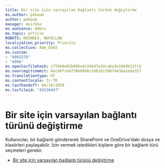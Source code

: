 ```yaml
---
title: Bir site için varsayılan bağlantı türünü değiştirme
ms.author: pebaum
author: pebaum
manager: mnirkhe
ms.audience: Admin
ms.topic: article
ROBOTS: NOINDEX, NOFOLLOW
localization_priority: Priority
ms.collection: Adm_O365
ms.custom:
- "9002578"
- "4996"
ms.openlocfilehash: c759e8e02b086adc2d4d7e24caba3e1684b13fcb
ms.sourcegitcommit: 6ecb6fcbd738b8896c5d616130074438a1a6e357
ms.translationtype: HT
ms.contentlocale: tr-TR
ms.lasthandoff: 04/16/2020
ms.locfileid: "43530447"
---
```

# <a name="change-the-default-link-type-for-a-site"></a>Bir site için varsayılan bağlantı türünü değiştirme

Kullanıcılar, bir bağlantı göndererek SharePoint ve OneDrive'daki dosya ve klasörleri paylaşabilir. İzin vermek istedikleri kişilere göre bir bağlantı türü seçmeleri gerekir.

- [Bir site için varsayılan bağlantı türünü değiştirme](https://docs.microsoft.com/sharepoint/change-default-sharing-link)
